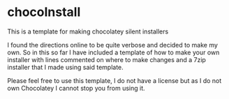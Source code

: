 # chocoInstall
This is a template for making chocolatey silent installers

I found the directions online to be quite verbose and decided to make my own. So in this so far I have included
 a template of how to make your own installer with lines commented on where to make changes and a 7zip
 installer that I made using said template.

 Please feel free to use this template, I do not have a license but as I do not own Chocolatey I cannot stop you from using it. 
